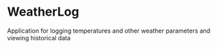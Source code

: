 # WeatherLog
Application for logging temperatures and other weather parameters and viewing historical data
